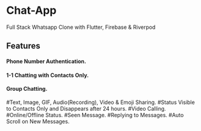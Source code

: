 # Chat-App

Full Stack Whatsapp Clone with Flutter, Firebase & Riverpod 

## Features

 #### Phone Number Authentication.
 #### 1-1 Chatting with Contacts Only.
 #### Group Chatting.
 #Text, Image, GIF, Audio(Recording), Video & Emoji Sharing.
 #Status Visible to Contacts Only and Disappears after 24 hours.
 #Video Calling.
 #Online/Offline Status.
 #Seen Message.
 #Replying to Messages.
 #Auto Scroll on New Messages.
